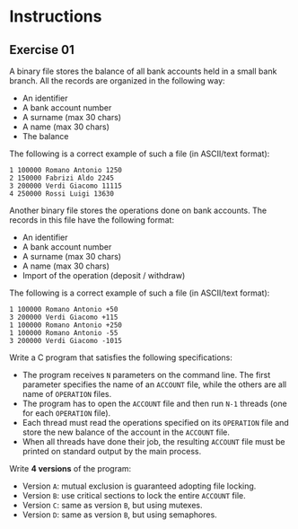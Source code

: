 # Instructions

## Exercise 01

A binary file stores the balance of all bank accounts held in a small bank branch. All the records are organized in the following way:

- An identifier
- A bank account number
- A surname (max 30 chars)
- A name (max 30 chars)
- The balance

The following is a correct example of such a file (in ASCII/text format):

    1 100000 Romano Antonio 1250
    2 150000 Fabrizi Aldo 2245
    3 200000 Verdi Giacomo 11115
    4 250000 Rossi Luigi 13630

Another binary file stores the operations done on bank accounts. The records in this file have the following format:

- An identifier
- A bank account number
- A surname (max 30 chars)
- A name (max 30 chars)
- Import of the operation (deposit / withdraw)

The following is a correct example of such a file (in ASCII/text format):

    1 100000 Romano Antonio +50
    3 200000 Verdi Giacomo +115
    1 100000 Romano Antonio +250
    1 100000 Romano Antonio -55
    3 200000 Verdi Giacomo -1015

Write a C program that satisfies the following specifications:

- The program receives ```N``` parameters on the command line. The first parameter specifies the name of an ```ACCOUNT``` file, while the others are all name of ```OPERATION``` files.
- The program has to open the ```ACCOUNT``` file and then run ```N-1``` threads (one for each ```OPERATION``` file).
- Each thread must read the operations specified on its ```OPERATION``` file and store the new balance of the account in the ```ACCOUNT``` file.
- When all threads have done their job, the resulting ```ACCOUNT``` file must be printed on standard output by the main process.

Write **4 versions** of the program:

- Version ```A```: mutual exclusion is guaranteed adopting file locking.
- Version ```B```: use critical sections to lock the entire ```ACCOUNT``` file.
- Version ```C```: same as version ```B```, but using mutexes.
- Version ```D```: same as version ```B```, but using semaphores.